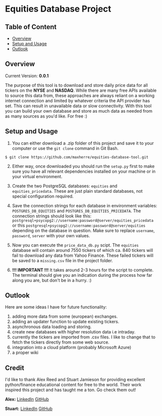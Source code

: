 # Equities Database Project

## Table of Content

- [Overview](#overview)
- [Setup and Usage](#setupandusage)
- [Outlook](#outlook)

## Overview

Current Version: **0.0.1**

The purpose of this tool is to download and store daily price data for all tickers on the **NYSE** and **NASDAQ**.
While there are many free APIs available to source this data from, these approaches are always reliant on a working internet connection and limited by whatever criteria the API provider has set. This can result in unavailable data or slow connectivity.
With this tool you can build your own database and store as much data as needed from as many sources as you'd like. For free :)

## Setup and Usage

1. You can either download a .zip folder of this project and save it to your computer or use the `git clone` command in Git Bash.

```console
$ git clone https://github.com/maxherre/equities-database-tool.git
```

2. Either way, once downloaded you should run the `setup.py` first to make sure you have all relevant dependencies installed on your machine or in your virtual environment.

3. Create the two PostgreSQL databases: `equities` and `equities_pricedata`. These are just plain standard databases, not special configuration required.

4. Save the connection strings for each database in environment variables: `POSTGRES_DB_EQUITIES` and `POSTGRES_DB_EQUITIES_PRICEDATA`. The connection strings should look like this:
   `postgresql+psycopg2://username:password@server/equities_pricedata` or this `postgresql+psycopg2://username:password@server/equities` depending on the database in question. Make sure to replace `username`, `password`, `server` with your own values.

5. Now you can execute the `price_data_db.py` scipt. The `equities` database will contain around 7550 tickers of which ca. 840 tickers will fail to download any data from Yahoo Finance. These failed tickers will be saved to a `missing.csv` file in the project folder.

6. **!!! IMPORTANT !!!** It takes around 2-3 hours for the script to complete. The terminal should give you an indication during the process how far along you are, but don't be in a hurry. :)

## Outlook

Here are some ideas I have for future functionality:

1. adding more data from some (european) exchanges.
2. adding an updater function to update existing tickers.
3. asynchronous data loading and storing.
4. create new databases with higher resolution data i.e intraday.
5. currently the tickers are imported from .csv files. I like to change that to fetch the tickers directly from some web source.
6. integration into a cloud platform (probably Microsoft Azure)
7. a proper wiki

## Credit

I'd like to thank Alex Reed and Stuart Jamieson for providing excellent python/finance educational content for free to the world. Their work inspired this project and has taught me a ton. Go check them out!

**Alex:**
[LinkedIn](https://www.linkedin.com/in/alex-reed)
[GitHub](https://github.com/areed1192)

**Stuart:**
[LinkedIn](https://www.linkedin.com/in/stuart-jamieson)
[GitHub](https://github.com/Stuj79)
